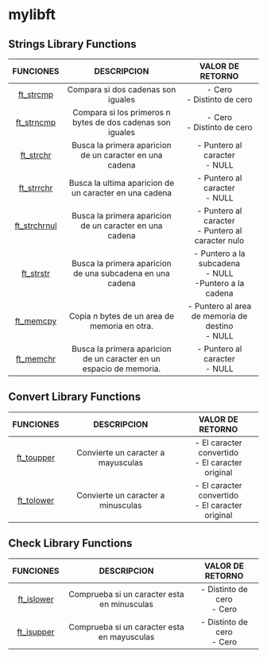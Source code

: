 # mylibft

## Strings Library Functions
|FUNCIONES|DESCRIPCION|VALOR DE RETORNO|
|:-:|:-:|:-:|
|[ft_strcmp](https://github.com/Sant-TIG/mylibft/blob/master/strings%20functions/ft_strcmp.c)|Compara si dos cadenas son iguales| - Cero<br>- Distinto de cero|
|[ft_strncmp](https://github.com/Sant-TIG/mylibft/blob/master/strings%20functions/ft_strncmp.c)|Compara si los primeros n bytes de dos cadenas son iguales| - Cero<br>- Distinto de cero|
|[ft_strchr](https://github.com/Sant-TIG/mylibft/blob/master/strings%20functions/ft_strchr.c)|Busca la primera aparicion de un caracter en una cadena| - Puntero al caracter<br>- NULL|
|[ft_strrchr](https://github.com/Sant-TIG/mylibft/blob/master/strings%20functions/ft_strrchr.c)|Busca la ultima aparicion de un caracter en una cadena| - Puntero al caracter<br>- NULL|
|[ft_strchrnul](https://github.com/Sant-TIG/mylibft/blob/master/strings%20functions/ft_strchrnul.c)|Busca la primera aparicion de un caracter en una cadena| - Puntero al caracter<br>- Puntero al caracter nulo|
|[ft_strstr](https://github.com/Sant-TIG/mylibft/blob/master/strings%20functions/ft_strstr.c)|Busca la primera aparicion de una subcadena en una cadena|- Puntero a la subcadena<br>- NULL<br>-Puntero a la cadena|
|[ft_memcpy](https://github.com/Sant-TIG/mylibft/blob/master/strings%20functions/ft_memcpy.c)|Copia n bytes de un area de memoria en otra.|- Puntero al area de memoria de destino<br>- NULL|
|[ft_memchr](https://github.com/Sant-TIG/mylibft/blob/master/strings%20functions/ft_memchr.c)|Busca la primera aparicion de un caracter en un espacio de memoria.|- Puntero al caracter<br>- NULL|

## Convert Library Functions
|FUNCIONES|DESCRIPCION|VALOR DE RETORNO|
|:-:|:-:|:-:|
|[ft_toupper](https://github.com/Sant-TIG/mylibft/blob/master/convert/ft_toupper.c)|Convierte un caracter a mayusculas|- El caracter convertido<br> - El caracter original|
|[ft_tolower](https://github.com/Sant-TIG/mylibft/blob/master/convert/ft_tolower.c)|Convierte un caracter a minusculas|- El caracter convertido<br> - El caracter original|

## Check Library Functions
|FUNCIONES|DESCRIPCION|VALOR DE RETORNO|
|:-:|:-:|:-:|
|[ft_islower](https://github.com/Sant-TIG/mylibft/blob/master/check/ft_islower.c)|Comprueba si un caracter esta en minusculas|- Distinto de cero<br> - Cero|
|[ft_isupper](https://github.com/Sant-TIG/mylibft/blob/master/check/ft_isupper.c)|Comprueba si un caracter esta en mayusculas|- Distinto de cero<br> - Cero|
